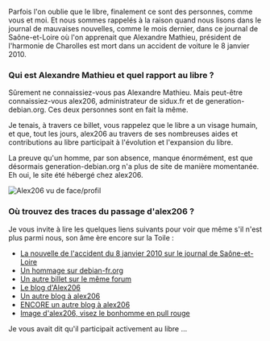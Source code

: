 Parfois l'on oublie que le libre, finalement ce sont des personnes, comme vous et moi. Et nous sommes rappelés à la raison quand nous lisons dans le journal de mauvaises nouvelles, comme le mois dernier, dans ce journal de Saône-et-Loire où l'on apprenait que Alexandre Mathieu, président de l'harmonie de Charolles est mort dans un accident de voiture le 8 janvier 2010.

### Qui est Alexandre Mathieu et quel rapport au libre ?

Sûrement ne connaissiez-vous pas Alexandre Mathieu. Mais peut-être connaissiez-vous alex206, administrateur de sidux.fr et de generation-debian.org.
Ces deux personnes sont en fait la même.

Je tenais, à travers ce billet, vous rappelez que le libre a un visage humain, et que, tout les jours, alex206 au travers de ses nombreuses aides et contributions au libre participait à l'évolution et l'expansion du libre.

La preuve qu'un homme, par son absence, manque énormément, est que désormais generation-debian.org n'a plus de site de manière momentanée. Eh oui, le site été hébergé chez alex206.

![Alex206 vu de face/profil](${BASE_URL}/images/humains/alex206.png "Photo représentant alex206")

### Où trouvez des traces du passage d'alex206 ?

Je vous invite à lire les quelques liens suivants pour voir que même s'il n'est plus parmi nous, son âme ère encore sur la Toile : 

  * [La nouvelle de l'accident du 8 janvier 2010 sur le journal de Saône-et-Loire](http://www.lejsl.com/fr/permalien/article/2555326/Une-symphonie-funebre.html "Lire l'article sur l'accident du président de L'harmonie de Charolles, Alexandre Mathieu")
  * [Un hommage sur debian-fr.org](https://forum.debian-fr.org/viewtopic.php?f=1&t=25408 "Lire le sujet de forum sur le départ d'Alexandre Mathieu sur le forum debian-fr.org")
  * [Un autre billet sur le même forum](http://forum.debian-fr.org/viewtopic.php?f=1&t=25486 "Lire un autre billet sur le forum de debian-fr.org")
  * [Le blog d'Alex206](http://harmoniedecharolles.free.fr/ "Se rendre sur le blog d'alex206")
  * [Un autre blog à alex206](http://alexlepresident.free.fr/ "Se rendre sur le second blog d'alex206")
  * [ENCORE un autre blog à alex206](http://alexmath1.free.fr/ "Se rendre sur le troisième blog d'alex206")
  * [Image d'alex206, visez le bonhomme en pull rouge](http://img121.imageshack.us/i/p1120786.jpg/ "Voir une photo où alex206 se trouve")

Je vous avait dit qu'il participait activement au libre ...

